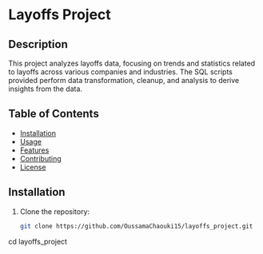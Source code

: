 
# Layoffs Project

## Description
This project analyzes layoffs data, focusing on trends and statistics related to layoffs across various companies and industries. The SQL scripts provided perform data transformation, cleanup, and analysis to derive insights from the data.

## Table of Contents
- [Installation](#installation)
- [Usage](#usage)
- [Features](#features)
- [Contributing](#contributing)
- [License](#license)

## Installation
1. Clone the repository:
   ```bash
   git clone https://github.com/OussamaChaouki15/layoffs_project.git
cd layoffs_project

